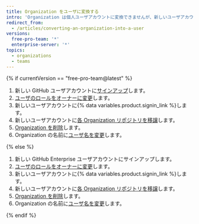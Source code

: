 ```yaml
---
title: Organization をユーザに変換する
intro: 'Organization は個人ユーザアカウントに変換できませんが、新しいユーザアカウントを作成して、そこへ Organization のリポジトリを移譲することは可能です。'
redirect_from:
  - /articles/converting-an-organization-into-a-user
versions:
  free-pro-team: '*'
  enterprise-server: '*'
topics:
  - organizations
  - teams
---
```


{% if currentVersion == "free-pro-team@latest" %}

1. 新しい GitHub ユーザアカウントに[サインアップ](/articles/signing-up-for-a-new-github-account)します。
2. [ユーザのロールをオーナーに変更](/articles/changing-a-person-s-role-to-owner)します。
3. 新しいユーザアカウントに{% data variables.product.signin_link %}します。
4. 新しいユーザアカウントに[各 Organization リポジトリを移譲](/articles/how-to-transfer-a-repository)します。
5. [Organization を削除](/articles/deleting-an-organization-account)します。
6. Organization の名前に[ユーザ名を変更](/articles/changing-your-github-username)します。

{% else %}

1. 新しい GitHub Enterprise ユーザアカウントにサインアップします。
2. [ユーザのロールをオーナーに変更](/articles/changing-a-person-s-role-to-owner)します。
3. 新しいユーザアカウントに{% data variables.product.signin_link %}します。
4. 新しいユーザアカウントに[各 Organization リポジトリを移譲](/articles/how-to-transfer-a-repository)します。
5. [Organization を削除](/articles/deleting-an-organization-account)します。
6. Organization の名前に[ユーザ名を変更](/articles/changing-your-github-username)します。

{% endif %}
